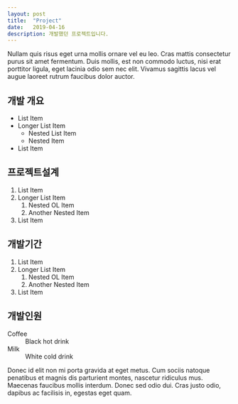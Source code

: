 ```yaml
---
layout: post
title:  "Project"
date:   2019-04-16
description: 개발했던 프로젝트입니다.
---
```


Nullam quis risus eget urna mollis ornare vel eu leo. Cras mattis consectetur purus sit amet fermentum. Duis mollis, est non commodo luctus, nisi erat porttitor ligula, eget lacinia odio sem nec elit. Vivamus sagittis lacus vel augue laoreet rutrum faucibus dolor auctor.

## 개발 개요
* List Item
* Longer List Item
  * Nested List Item
  * Nested Item
* List Item

## 프로젝트설계
1. List Item
2. Longer List Item
    1. Nested OL Item
    2. Another Nested Item
3. List Item

## 개발기간
1. List Item
2. Longer List Item
    1. Nested OL Item
    2. Another Nested Item
3. List Item

## 개발인원
<dl>
  <dt>Coffee</dt>
  <dd>Black hot drink</dd>
  <dt>Milk</dt>
  <dd>White cold drink</dd>
</dl>


Donec id elit non mi porta gravida at eget metus. Cum sociis natoque penatibus et magnis dis parturient montes, nascetur ridiculus mus. Maecenas faucibus mollis interdum. Donec sed odio dui. Cras justo odio, dapibus ac facilisis in, egestas eget quam.
